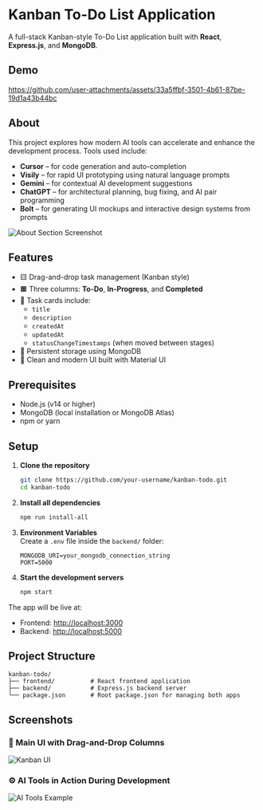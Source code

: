 # Kanban To-Do List Application
A full-stack Kanban-style To-Do List application built with **React**, **Express.js**, and **MongoDB**.

## Demo
https://github.com/user-attachments/assets/33a5ffbf-3501-4b61-87be-19d1a43b44bc

## About

This project explores how modern AI tools can accelerate and enhance the development process. Tools used include:

- **Cursor** – for code generation and auto-completion
- **Visily** – for rapid UI prototyping using natural language prompts
- **Gemini** – for contextual AI development suggestions
- **ChatGPT** – for architectural planning, bug fixing, and AI pair programming
- **Bolt** – for generating UI mockups and interactive design systems from prompts

![About Section Screenshot](./screenshots/about-section.png)

## Features

- 🟨 Drag-and-drop task management (Kanban style)
- 🟧 Three columns: **To-Do**, **In-Progress**, and **Completed**
- 📄 Task cards include:
  - `title`
  - `description`
  - `createdAt`
  - `updatedAt`
  - `statusChangeTimestamps` (when moved between stages)
- 💾 Persistent storage using MongoDB
- 🎨 Clean and modern UI built with Material UI

## Prerequisites

- Node.js (v14 or higher)
- MongoDB (local installation or MongoDB Atlas)
- npm or yarn

## Setup

1. **Clone the repository**  
   ```bash
   git clone https://github.com/your-username/kanban-todo.git
   cd kanban-todo
   ```

2. **Install all dependencies**  
   ```bash
   npm run install-all
   ```

3. **Environment Variables**  
   Create a `.env` file inside the `backend/` folder:
   ```
   MONGODB_URI=your_mongodb_connection_string
   PORT=5000
   ```

4. **Start the development servers**  
   ```bash
   npm start
   ```

The app will be live at:
- Frontend: [http://localhost:3000](http://localhost:3000)
- Backend: [http://localhost:5000](http://localhost:5000)

## Project Structure

```
kanban-todo/
├── frontend/          # React frontend application
├── backend/           # Express.js backend server
└── package.json       # Root package.json for managing both apps
```

## Screenshots

### 📌 Main UI with Drag-and-Drop Columns
![Kanban UI](./screenshots/ui-kanban-board.png)

### ⚙️ AI Tools in Action During Development
![AI Tools Example](./screenshots/ai-tools-used.png)
